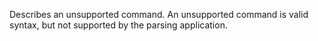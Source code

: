 Describes an unsupported command. An unsupported command is valid syntax, but not supported by the parsing application.
